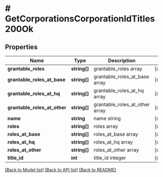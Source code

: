 # # GetCorporationsCorporationIdTitles200Ok

## Properties

Name | Type | Description | Notes
------------ | ------------- | ------------- | -------------
**grantable_roles** | **string[]** | grantable_roles array | [optional] 
**grantable_roles_at_base** | **string[]** | grantable_roles_at_base array | [optional] 
**grantable_roles_at_hq** | **string[]** | grantable_roles_at_hq array | [optional] 
**grantable_roles_at_other** | **string[]** | grantable_roles_at_other array | [optional] 
**name** | **string** | name string | [optional] 
**roles** | **string[]** | roles array | [optional] 
**roles_at_base** | **string[]** | roles_at_base array | [optional] 
**roles_at_hq** | **string[]** | roles_at_hq array | [optional] 
**roles_at_other** | **string[]** | roles_at_other array | [optional] 
**title_id** | **int** | title_id integer | [optional] 

[[Back to Model list]](../../README.md#documentation-for-models) [[Back to API list]](../../README.md#documentation-for-api-endpoints) [[Back to README]](../../README.md)


